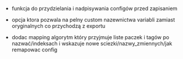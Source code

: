 


- funkcja do przydzielania i nadpisywania configów przed zapisaniem

- opcja ktora pozwala na pelny custom nazewnictwa variabli zamiast oryginalnych co przychodzą z exportu


- dodac mapping algorytm który przyjmuje liste paczek i tagów po nazwać/indeksach i wskazuje nowe sciezki/nazwy_zmiennych/jak remapowac config

